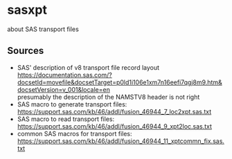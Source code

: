 # sasxpt
about SAS transport files


## Sources
* SAS' description of v8 transport file record layout https://documentation.sas.com/?docsetId=movefile&docsetTarget=p0ld1i106e1xm7n16eefi7qgj8m9.htm&docsetVersion=v_001&locale=en  
  presumably the description of the NAMSTV8 header is not right
* SAS macro to generate transport files: https://support.sas.com/kb/46/addl/fusion_46944_7_loc2xpt.sas.txt
* SAS macro to read transport files: https://support.sas.com/kb/46/addl/fusion_46944_9_xpt2loc.sas.txt
* common SAS macros for transport files: https://support.sas.com/kb/46/addl/fusion_46944_11_xptcommn_fix.sas.txt
